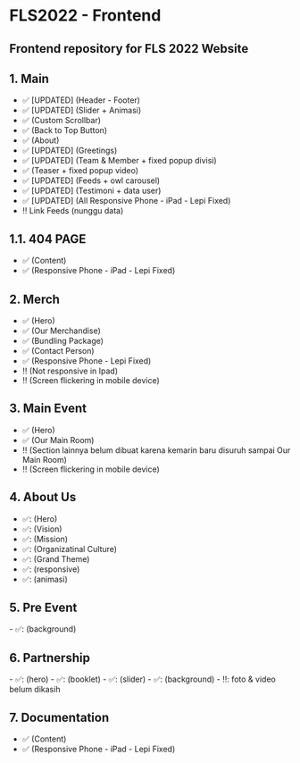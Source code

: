 # FLS2022 - Frontend

<h2>Frontend repository for FLS 2022 Website</h2>

<h2> 1. Main </h2>

- :white_check_mark: [UPDATED] (Header - Footer)
- :white_check_mark: [UPDATED] (Slider + Animasi)
- :white_check_mark: (Custom Scrollbar)
- :white_check_mark: (Back to Top Button)
- :white_check_mark: (About)
- :white_check_mark: [UPDATED] (Greetings)
- :white_check_mark: [UPDATED] (Team & Member + fixed popup divisi)
- :white_check_mark: (Teaser + fixed popup video)
- :white_check_mark: [UPDATED] (Feeds + owl carousel)
- :white_check_mark: [UPDATED] (Testimoni + data user)
- :white_check_mark: [UPDATED] (All Responsive Phone - iPad - Lepi Fixed)
- :bangbang: Link Feeds (nunggu data)

<h2> 1.1. 404 PAGE </h2>

- :white_check_mark: (Content)
- :white_check_mark: (Responsive Phone - iPad - Lepi Fixed)

<h2> 2. Merch </h2>

- :white_check_mark: (Hero)
- :white_check_mark: (Our Merchandise)
- :white_check_mark: (Bundling Package)
- :white_check_mark: (Contact Person)
- :white_check_mark: (Responsive Phone - Lepi Fixed)
- :bangbang: (Not responsive in Ipad)
- :bangbang: (Screen flickering in mobile device)

<h2> 3. Main Event </h2>

- :white_check_mark: (Hero)
- :white_check_mark: (Our Main Room)
- :bangbang: (Section lainnya belum dibuat karena kemarin baru disuruh sampai Our Main Room)
- :bangbang: (Screen flickering in mobile device)

<h2> 4. About Us </h2>

- ✅: (Hero)
- ✅: (Vision)
- ✅: (Mission)
- ✅: (Organizatinal Culture)
- ✅: (Grand Theme)
- ✅: (responsive)
- ✅: (animasi)

<h2> 5. Pre Event </h2>
- ✅: (background)

<h2> 6. Partnership </h2>
- ✅: (hero)
- ✅: (booklet)
- ✅: (slider)
- ✅: (background)
- ‼️: foto & video belum dikasih

<h2> 7. Documentation </h2>

- :white_check_mark: (Content)
- :white_check_mark: (Responsive Phone - iPad - Lepi Fixed)



